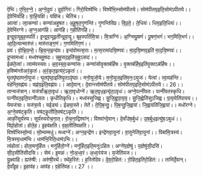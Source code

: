 

  
ऐभिः॑। ए॒भि॒र॒ग्ने॒। अ॒ग्ने॒दुवः॑। दुवो॒गिरः॑। गिरो॒विश्वे॑भिः। विश्वे॑भि॒स्सोम॑पीतये। सोम॑पीतय॒इति॒सोम॑ऽपीतये।। दे॒वेभि॑र्याहि। या॒हि॒यक्षि॑। यक्षि॑च। चेति॑च।।  
आत्वा॑। त्वा॒कण्वा॑। कण्वा॑अहूषत। अ॒हू॒ष॒त॒गृ॒णन्ति॑। गृ॒णन्ति॑विप्र। वि॒प्र॒ते॒। ते॒धियः॑। धिय॒इति॒धियः॑।। दे॒वेभि॑रग्ने। अ॒ग्न॒आग॑हि। आग॑हि। ग॒हीति॑गहि।।  
इ॒न्द्र॒वा॒यूबृह॒स्पतिं॑। इ॒न्द्र॒वा॒यूइती॑न्द्र॒वा॒यू। बृह॒स्पतिं॑मि॒त्रा। मि॒त्राग्निं। अ॒ग्निम्पू॒षणं॑। पू॒षणं॒भगं॑। भग॒मिति॒भगं॑।। आ॒दि॒त्यान्मारु॑तं। मारु॑तङ्ग॒णं। ग॒णमिति॑ग॒णं।।  
प्रवः॑। वो॒भ्रि॒य॒न्ते॒। भ्रि॒य॒न्त॒इन्द॑वः। इन्द॑वोमत्स॒राः। म॒त्स॒रामा॑दयि॒ष्णवः॑। मा॒द॒यि॒ष्णव॒इति॑ मा॒द॒यि॒ष्णवः॑।। द्र॒प्सामध्वः॑। मध्व॑श्चमू॒षदः। च॒मू॒सद॒इति॑च॒मू॒ऽसदः॑।।  
ईळ॑ते॒त्वां। त्वाम॑वस्यवः। अ॒व॒स्य॒वः॒कण्वा॑सः। कण्वा॑सोवृ॒क्तब॑र्हिषः। वृ॒क्तब॑र्हिष॒इति॑वृ॒क्तऽब॑र्हिषः।। ह॒विष्म॑न्तोअरं॒कृतः॑। अ॒रं॒कृत॒इत्य॑रं॒ऽकृतः॑।।  
घृ॒तपृ॑ष्ठामनो॒युजः॑। घृ॒तपृ॑ष्ठा॒इति॑घृ॒तऽपृ॑ष्ठाः। मनो॒युजो॒ये। म॒नो॒युज॒इति॑म॒नः॒ऽयुजः॑। येत्वा॑। त्वा॒वह॑न्ति। वह॑न्ति॒वह्न॑यः। वह्न॑य॒इति॒वह्न॑यः।। आदे॒वान्। दे॒वान्त्सोम॑पीतये। सोम॑पीतय॒इति॒सोम॑ऽपीतये।। 26।।  
तान्यज॑त्रान्। यज॑त्राँऋ॒ता॒वृधः॑। ऋ॒ता॒वृधोग्ने॑। ऋ॒त॒वृध॒इत्यृ॑त॒ऽवृधः॑। अग्ने॒पत्नी॑वतः। पत्नी॑वतस्कृधि। पत्नी॑वत॒इति॒पत्नी॑ऽवतः। कृधीतिकृधि।। मध्व॑स्सुजिह्व। सु॒जि॒ह्व॒पा॒य॒य॒। सु॒जि॒ह्वेति॑सुऽजिह्व। पा॒य॒येति॑पायय।।  
येयज॑त्राः। यज॑त्रा॒ये। यईड्यः॑। ईड्या॒स्ते। तेते॑। ते॒पि॒ब॒न्तु॒। पि॒ब॒न्तु॒जि॒ह्वया॑। जि॒ह्वयति॑जि॒ह्वया॑।। मधो॑रग्ने। अ॒ग्ने॒वष॑ट्कृति। वष॑ट्कृ॒॒तीति॒वष॑ट्ऽकृति।।  
आकीं॒सूर्य॑स्य। सूर्य॑स्यरोच॒ना॒त्। रो॒च॒ना॒द्विश्वा॑न्। विश्वा॑न्दे॒वान्। दे॒वाँउ॑ष॒र्बुधः॑। उ॒ष॒र्बुध॒इत्यु॑षः॒ऽबुधः॑।। विप्रो॒होता॑। होते॒ह। इ॒हव॑क्षति। व॒क्ष॒तीति॑वक्षति।।  
विश्वे॑भिस्सो॒म्यं। सो॒म्यम्मधु॑। मध्वग्ने॑। अग्न॒इन्द्रे॑ण। इन्द्रे॑णवा॒युना॑। वा॒युनेति॑वा॒युना॑।। पिबा॑मि॒त्रस्य॑। मि॒त्रस्य॒धाम॑भिः। धाम॑भि॒रिति॒धाम॑ऽभिः।।  
त्वंहोता॑। होता॒मनु॑र्हितः। मनु॑र्हितो॒ग्ने॑। मनु॑र्हित॒इति॒मनुः॑ऽहितः। अग्ने॑य॒ज्ञेषु॑। य॒ज्ञेषु॑सी॒दसि॑। सी॒द॒सीति॑सीदसि।। सेमं। इ॒मन्नः॑। नो॒अ॒ध्व॒रं। अ॒ध्व॒रंय॑ज। य॒जेति॑यज।।  
यु॒क्ष्वाहि। ह्यरु॑षी:। अरु॑षी॒रथे॑। रथे॑ह॒रित॑:। ह॒रितो॑देव। दे॒व॒रो॒हित॑:। रो॒हित॒इति॑रो॒हित॑:।। ताभि॑र्दे॒वान्। दे॒वाँइ॒ह। इ॒हाव॑ह। आव॑ह। व॒हेति॑वह।। 27 ।।  
